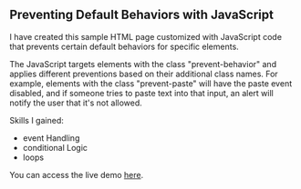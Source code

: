 ## Preventing Default Behaviors with JavaScript

I have created this sample HTML page customized with JavaScript code that prevents certain default behaviors for specific elements. 

The JavaScript targets elements with the class "prevent-behavior" and applies different preventions based on their additional class names. For example, elements with the class "prevent-paste" will have the paste event disabled, and if someone tries to paste text into that input, an alert will notify the user that it's not allowed.

Skills I gained:
  * event Handling
  * conditional Logic
  * loops

You can access the live demo [here](https://prevent-behaviors-js.netlify.app/).
